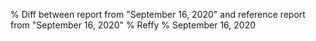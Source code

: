 % Diff between report from "September 16, 2020" and reference report from "September 16, 2020"
% Reffy
% September 16, 2020

